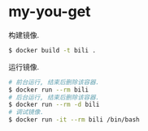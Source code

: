 # my-you-get

构建镜像.

```bash
$ docker build -t bili .
```

运行镜像.

```bash
# 前台运行, 结束后删除该容器.
$ docker run --rm bili
# 后台运行, 结束后删除该容器.
$ docker run --rm -d bili
# 调试镜像.
$ docker run -it --rm bili /bin/bash
```
